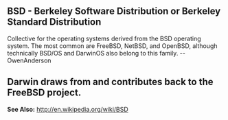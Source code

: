 **BSD - Berkeley Software Distribution or Berkeley Standard Distribution**
----
Collective for the operating systems derived from the BSD operating system.  The most common are FreeBSD, NetBSD, and OpenBSD, although technically BSD/OS and DarwinOS also belong to this family.  --OwenAnderson

Darwin draws from and contributes back to the FreeBSD project.
----
**See Also:** http://en.wikipedia.org/wiki/BSD
